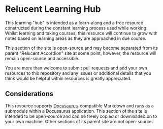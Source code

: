 # Relucent Learning Hub

This learning "hub" is intended as a learn-along and a free resource constructed
during the constant learning process used while working. Whilst learning and
taking courses, this resource will continue to grow with notes based on learning
areas as they are approached in due course.

This section of the site is open-source and may become separated from its parent
"Relucent Accordion" site at some point, however, the resource will remain open-source
and accessible.

You are more than welcome to submit pull requests and add your own resources to this
repository and any issues or additional details that you think would be helpful within
resources is greatly appreciated.

## Considerations

This resource supports [Docusaurus](https://docusaurus.io)-compatible Markdown and
runs as a submodule within a Docusaurus application. This section of the site is
intended to be open-source and can be freely copied or downloaded on to your own
machine. Other sections of its parent site are not open-source.
